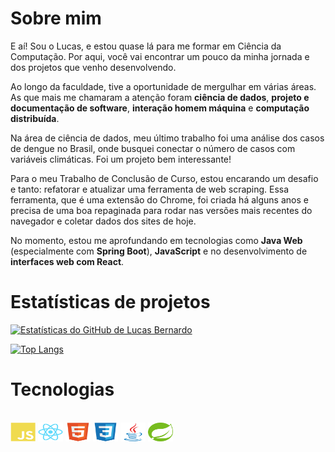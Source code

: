 # Sobre mim
E aí! Sou o Lucas, e estou quase lá para me formar em Ciência da Computação. Por aqui, você vai encontrar um pouco da minha jornada e dos projetos que venho desenvolvendo.

Ao longo da faculdade, tive a oportunidade de mergulhar em várias áreas. As que mais me chamaram a atenção foram **ciência de dados**, **projeto e documentação de software**, **interação homem máquina** e **computação distribuída**.

Na área de ciência de dados, meu último trabalho foi uma análise dos casos de dengue no Brasil, onde busquei conectar o número de casos com variáveis climáticas. Foi um projeto bem interessante!

Para o meu Trabalho de Conclusão de Curso, estou encarando um desafio e tanto: refatorar e atualizar uma ferramenta de web scraping. Essa ferramenta, que é uma extensão do Chrome, foi criada há alguns anos e precisa de uma boa repaginada para rodar nas versões mais recentes do navegador e coletar dados dos sites de hoje.

No momento, estou me aprofundando em tecnologias como **Java Web** (especialmente com **Spring Boot**), **JavaScript** e no desenvolvimento de **interfaces web com React**.

# Estatísticas de projetos
[![Estatísticas do GitHub de Lucas Bernardo](https://github-readme-stats.vercel.app/api?username=lucas-bernardo-souza&show_icons=true&theme=dracula&include_all_commits=true&count_private=true)](https://github.com/anuraggupta78/github-readme-stats)

[![Top Langs](https://github-readme-stats.vercel.app/api/top-langs/?username=lucas-bernardo-souza&layout=compact&langs_count=7&theme=dracula)](https://github.com/anuraggupta78/github-readme-stats)

# Tecnologias
<div style="display: inline_block"><br>
  <img align="center" alt="Js" height="30" width="40" src="https://raw.githubusercontent.com/devicons/devicon/master/icons/javascript/javascript-plain.svg">
  <img align="center" alt="React" height="30" width="40" src="https://raw.githubusercontent.com/devicons/devicon/master/icons/react/react-original.svg">
  <img align="center" alt="HTML" height="30" width="40" src="https://raw.githubusercontent.com/devicons/devicon/master/icons/html5/html5-original.svg">
  <img align="center" alt="CSS" height="30" width="40" src="https://raw.githubusercontent.com/devicons/devicon/master/icons/css3/css3-original.svg">
  <img align="center" alt="Java" height="30" width="40" src="https://raw.githubusercontent.com/devicons/devicon/master/icons/java/java-original.svg">
  <img align="center" alt="Spring" height="30" width="40" src="https://github.com/devicons/devicon/blob/master/icons/spring/spring-original.svg">
</div>
<!--
**lucas-bernardo-souza/lucas-bernardo-souza** is a ✨ _special_ ✨ repository because its `README.md` (this file) appears on your GitHub profile.

Here are some ideas to get you started:

- 🔭 I’m currently working on ...
- 🌱 I’m currently learning ...
- 👯 I’m looking to collaborate on ...
- 🤔 I’m looking for help with ...
- 💬 Ask me about ...
- 📫 How to reach me: ...
- 😄 Pronouns: ...
- ⚡ Fun fact: ...
-->
